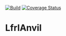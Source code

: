 [![Build](https://github.com/CalionVarduk/LfrlAnvil/actions/workflows/dotnet.yml/badge.svg)](https://github.com/CalionVarduk/LfrlAnvil/actions/workflows/dotnet.yml)
[![Coverage Status](https://coveralls.io/repos/github/CalionVarduk/LfrlAnvil/badge.svg)](https://coveralls.io/github/CalionVarduk/LfrlAnvil)

# LfrlAnvil
